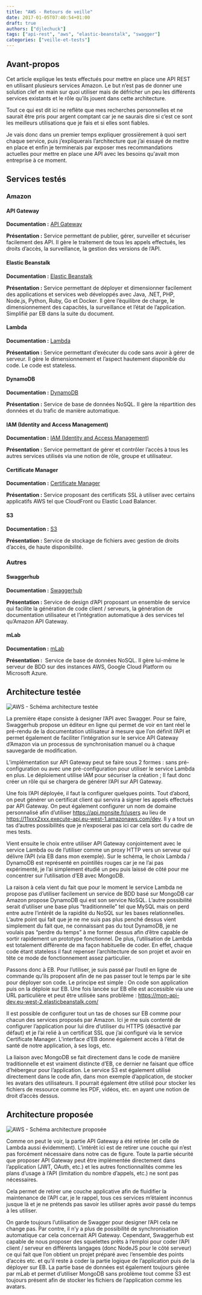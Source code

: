 ```yaml
---
title: "AWS - Retours de veille"
date: 2017-01-05T07:40:54+01:00
draft: true
authors: ["djlechuck"]
tags: ["api-rest", "aws", "elastic-beanstalk", "swagger"]
categories: ["veille-et-tests"]
---
```


## Avant-propos

Cet article explique les tests effectués pour mettre en place une API REST en
utilisant plusieurs services Amazon. Le but n’est pas de donner une solution
clef en main sur quoi utiliser mais de défricher un peu les différents services
existants et le rôle qu’ils jouent dans cette architecture.

Tout ce qui est dit ici ne reflète que mes recherches personnelles et ne
saurait être pris pour argent comptant car je ne saurais dire si c’est ce sont
les meilleurs utilisations que je fais et si elles sont fiables.

Je vais donc dans un premier temps expliquer grossièrement à quoi sert chaque
service, puis j’expliquerais l’architecture que j’ai essayé de mettre en place
et enfin je terminerais par exposer mes recommandations actuelles pour mettre
en place une API avec les besoins qu'avait mon entreprise à ce moment.

## Services testés

### Amazon

#### API Gateway

**Documentation :** [API Gateway](https://aws.amazon.com/fr/api-gateway/)

**Présentation :** Service permettant de publier, gérer, surveiller et
sécuriser facilement des API. Il gère le traitement de tous les appels
effectués, les droits d’accès, la surveillance, la gestion des versions de
l’API.

#### Elastic Beanstalk

**Documentation :** [Elastic Beanstalk](https://aws.amazon.com/fr/elasticbeanstalk/)

**Présentation :** Service permettant de déployer et dimensionner facilement
des applications et services web développés avec Java, .NET, PHP, Node.js,
Python, Ruby, Go et Docker. Il gère l’équilibre de charge, le dimensionnement
des capacités, la surveillance et l’état de l’application. Simplifié par EB
dans la suite du document.

#### Lambda

**Documentation :** [Lambda](https://aws.amazon.com/fr/lambda/)

**Présentation :** Service permettant d’exécuter du code sans avoir à gérer de
serveur. Il gère le dimensionnement et l’aspect hautement disponible du code.
Le code est stateless.

#### DynamoDB

**Documentation :** [DynamoDB](https://aws.amazon.com/fr/dynamodb/)

**Présentation :** Service de base de données NoSQL. Il gère la répartition des
données et du trafic de manière automatique.

#### IAM (Identity and Access Management)

**Documentation :** [IAM (Identity and Access Management)](https://aws.amazon.com/fr/iam/)

**Présentation :** Service permettant de gérer et contrôler l’accès à tous les
autres services utilisés via une notion de rôle, groupe et utilisateur.

#### Certificate Manager

**Documentation :** [Certificate Manager](https://aws.amazon.com/fr/certificate-manager/)

**Présentation :** Service proposant des certificats SSL à utiliser avec
certains applicatifs AWS tel que CloudFront ou Elastic Load Balancer.

#### S3

**Documentation :** [S3](https://aws.amazon.com/fr/s3/)

**Présentation :** Service de stockage de fichiers avec gestion de droits
d’accès, de haute disponibilité.

### Autres

#### Swaggerhub

**Documentation :** [Swaggerhub](https://swaggerhub.com/integrations/)

**Présentation :** Service de design d’API proposant un ensemble de service qui
facilite la génération de code client / serveurs, la génération de
documentation utilisateur et l’intégration automatique à des services tel
qu’Amazon API Gateway.

#### mLab

**Documentation :** [mLab](http://docs.mlab.com/)

**Présentation :**  Service de base de données NoSQL. Il gère lui-même le
serveur de BDD sur des instances AWS, Google Cloud Platform ou Microsoft Azure.

## Architecture testée

![AWS - Schéma architecture testée](/images/aws-schema-architecture-testee.png)

La première étape consiste à designer l’API avec Swagger. Pour se faire,
Swaggerhub propose un éditeur en ligne qui permet de voir en tant réel le
pré-rendu de la documentation utilisateur à mesure que l’on définit l’API et
permet également de faciliter l’intégration sur le service API Gateway d’Amazon
via un processus de synchronisation manuel ou à chaque sauvegarde de
modification.

L’implémentation sur API Gateway peut se faire sous 2 formes : sans
pré-configuration ou avec une pré-configuration pour utiliser le service
Lambda en plus. Le déploiement utilise IAM pour sécuriser la création ; Il
faut donc créer un rôle qui se chargera de générer l’API sur API Gateway.

Une fois l’API déployée, il faut la configurer quelques points. Tout d’abord,
on peut générer un certificat client qui servira à signer les appels effectués
par API Gateway. On peut également configurer un nom de domaine personnalisé
afin d’utiliser https://api.monsite.fr/users au lieu de
https://11xxx2xxx.execute-api.eu-west-1.amazonaws.com/dev. Il y a tout un tas
d’autres possibilités que je n’exposerai pas ici car cela sort du cadre de mes
tests.

Vient ensuite le choix entre utiliser API Gateway conjointement avec le service
Lambda ou de l’utiliser comme un proxy HTTP vers un serveur qui délivre l’API
(via EB dans mon exemple). Sur le schéma, le choix Lambda / DynamoDB est
représenté en pointillés rouges car je ne l’ai pas expérimenté, je l’ai
simplement étudié un peu puis laissé de côté pour me concentrer sur
l’utilisation d’EB avec MongoDB.

La raison à cela vient du fait que pour le moment le service Lambda ne propose
pas d’utiliser facilement un service de BDD basé sur MongoDB car Amazon
propose DynamoDB qui est son service NoSQL. L’autre possibilité serait
d’utiliser une base plus “traditionnelle” tel que MySQL mais on perd entre
autre l’intérêt de la rapidité du NoSQL sur les bases relationnelles. L’autre
point qui fait que je ne me suis pas plus penché dessus vient simplement du
fait que, ne connaissant pas du tout DynamoDB, je ne voulais pas “perdre du
temps” à me former dessus afin d’être capable de sortir rapidement un
prototype fonctionnel. De plus, l’utilisation de Lambda est totalement
différente de ma façon habituelle de coder. En effet, chaque code étant
stateless il faut repenser l’architecture de son projet et avoir en tête ce
mode de fonctionnement assez particulier.

Passons donc à EB. Pour l’utiliser, je suis passé par l’outil en ligne de
commande qu’ils proposent afin de ne pas passer tout le temps par le site pour
déployer son code. Le principe est simple : On code son application puis on la
déploie sur EB. Une fois lancée sur EB elle est accessible via une URL
particulière et peut être utilisée sans problème :
https://mon-api-dev.eu-west-2.elasticbeanstalk.com/

Il est possible de configurer tout un tas de choses sur EB comme pour chacun
des services proposés par Amazon. Ici je me suis contenté de configurer
l’application pour lui dire d’utiliser du HTTPS (désactivé par défaut) et je
l’ai relié à un certificat SSL que j’ai configuré via le service Certificate
Manager. L’interface d’EB donne également accès à l’état de santé de notre
application, à ses logs, etc.

La liaison avec MongoDB se fait directement dans le code de manière
traditionnelle et est vraiment distincte d’EB, ce dernier ne faisant que
office d’hébergeur pour l’application. Le service S3 est également utilisé
directement dans le code afin, dans mon exemple d’application, de stocker les
avatars des utilisateurs. Il pourrait également être utilisé pour stocker les
fichiers de ressource comme les PDF, vidéos, etc. en ayant une notion de droit
d’accès dessus.

## Architecture proposée

![AWS - Schéma architecture proposée](/images/aws-schema-architecture-proposee.png)

Comme on peut le voir, la partie API Gateway a été retirée (et celle de Lambda
aussi évidemment). L’intérêt ici est de retirer une couche qui n’est pas
forcément nécessaire dans notre cas de figure. Toute la partie sécurité que
proposer API Gateway peut être implémentée directement dans l’application (JWT,
OAuth, etc.) et les autres fonctionnalités comme les plans d’usage à l’API
(limitation du nombre d’appels, etc.) ne sont pas nécessaires.

Cela permet de retirer une couche applicative afin de fluidifier la maintenance
de l’API car, je le rappel, tous ces services m’étaient inconnus jusque là et
je ne prétends pas savoir les utiliser après avoir passé du temps à les
utiliser.

On garde toujours l’utilisation de Swagger pour designer l’API cela ne change
pas. Par contre, il n’y a plus de possibilité de synchronisation automatique
car cela concernait API Gateway. Cependant, Swaggerhub est capable de nous
proposer des squelettes prêts à l’emploi pour coder l’API client / serveur en
différents langages (donc NodeJS pour le côté serveur) ce qui fait que l’on
obtient un projet préparé avec l’ensemble des points d’accès etc. et qu’il
reste à coder la partie logique de l’application puis de la déployer sur EB.
La partie base de données est également toujours gérée par mLab et permet
d’utiliser MongoDB sans problème tout comme S3 est toujours présent afin de
stocker les fichiers de l’application comme les avatars.
